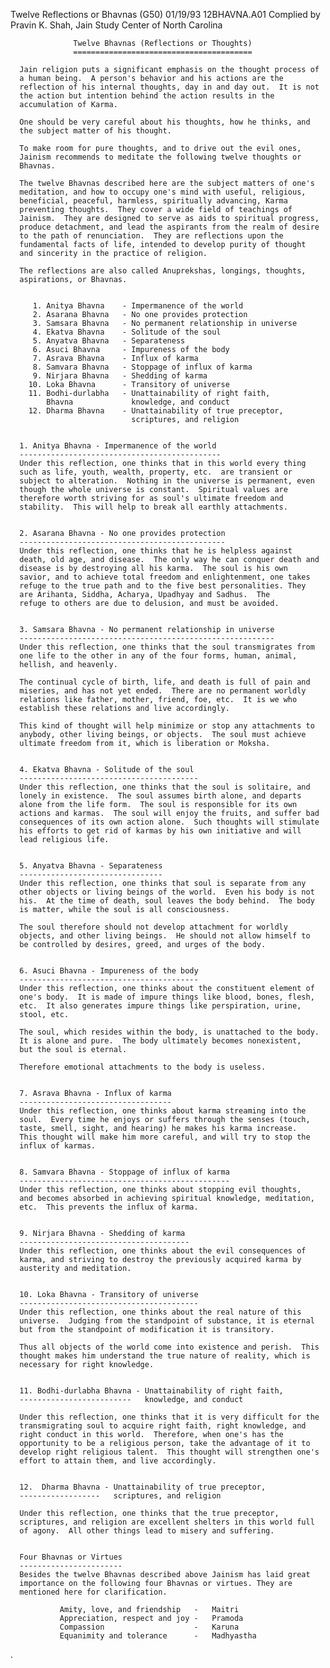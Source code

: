 <body><p>Twelve Reflections or Bhavnas (G50)   01/19/93     12BHAVNA.A01
      Complied by Pravin K. Shah,  Jain Study Center of North Carolina


                  Twelve Bhavnas (Reflections or Thoughts)
                  ========================================

      Jain religion puts a significant emphasis on the thought process of
      a human being.  A person's behavior and his actions are the
      reflection of his internal thoughts, day in and day out.  It is not
      the action but intention behind the action results in the
      accumulation of Karma.

      One should be very careful about his thoughts, how he thinks, and
      the subject matter of his thought.

      To make room for pure thoughts, and to drive out the evil ones,
      Jainism recommends to meditate the following twelve thoughts or
      Bhavnas.

      The twelve Bhavnas described here are the subject matters of one's
      meditation, and how to occupy one's mind with useful, religious,
      beneficial, peaceful, harmless, spiritually advancing, Karma
      preventing thoughts.  They cover a wide field of teachings of
      Jainism.  They are designed to serve as aids to spiritual progress,
      produce detachment, and lead the aspirants from the realm of desire
      to the path of renunciation.  They are reflections upon the
      fundamental facts of life, intended to develop purity of thought
      and sincerity in the practice of religion.

      The reflections are also called Anuprekshas, longings, thoughts,
      aspirations, or Bhavnas.


         1. Anitya Bhavna    - Impermanence of the world
         2. Asarana Bhavna   - No one provides protection
         3. Samsara Bhavna   - No permanent relationship in universe
         4. Ekatva Bhavna    - Solitude of the soul
         5. Anyatva Bhavna   - Separateness
         6. Asuci Bhavna     - Impureness of the body
         7. Asrava Bhavna    - Influx of karma
         8. Samvara Bhavna   - Stoppage of influx of karma
         9. Nirjara Bhavna   - Shedding of karma
        10. Loka Bhavna      - Transitory of universe
        11. Bodhi-durlabha   - Unattainability of right faith,
            Bhavna             knowledge, and conduct
        12. Dharma Bhavna    - Unattainability of true preceptor,
                               scriptures, and religion


      1. Anitya Bhavna - Impermanence of the world
      ---------------------------------------------
      Under this reflection, one thinks that in this world every thing
      such as life, youth, wealth, property, etc.  are transient or
      subject to alteration.  Nothing in the universe is permanent, even
      though the whole universe is constant.  Spiritual values are
      therefore worth striving for as soul's ultimate freedom and
      stability.  This will help to break all earthly attachments.


      2. Asarana Bhavna - No one provides protection
      ----------------------------------------------
      Under this reflection, one thinks that he is helpless against
      death, old age, and disease.  The only way he can conquer death and
      disease is by destroying all his karma.  The soul is his own
      savior, and to achieve total freedom and enlightenment, one takes
      refuge to the true path and to the five best personalities. They
      are Arihanta, Siddha, Acharya, Upadhyay and Sadhus.  The
      refuge to others are due to delusion, and must be avoided.


      3. Samsara Bhavna - No permanent relationship in universe
      ---------------------------------------------------------
      Under this reflection, one thinks that the soul transmigrates from
      one life to the other in any of the four forms, human, animal,
      hellish, and heavenly.

      The continual cycle of birth, life, and death is full of pain and
      miseries, and has not yet ended.  There are no permanent worldly
      relations like father, mother, friend, foe, etc.  It is we who
      establish these relations and live accordingly.

      This kind of thought will help minimize or stop any attachments to
      anybody, other living beings, or objects.  The soul must achieve
      ultimate freedom from it, which is liberation or Moksha.


      4. Ekatva Bhavna - Solitude of the soul
      ----------------------------------------
      Under this reflection, one thinks that the soul is solitaire, and
      lonely in existence.  The soul assumes birth alone, and departs
      alone from the life form.  The soul is responsible for its own
      actions and karmas.  The soul will enjoy the fruits, and suffer bad
      consequences of its own action alone.  Such thoughts will stimulate
      his efforts to get rid of karmas by his own initiative and will
      lead religious life.


      5. Anyatva Bhavna - Separateness
      --------------------------------
      Under this reflection, one thinks that soul is separate from any
      other objects or living beings of the world.  Even his body is not
      his.  At the time of death, soul leaves the body behind.  The body
      is matter, while the soul is all consciousness.

      The soul therefore should not develop attachment for worldly
      objects, and other living beings.  He should not allow himself to
      be controlled by desires, greed, and urges of the body.


      6. Asuci Bhavna - Impureness of the body
      ----------------------------------------
      Under this reflection, one thinks about the constituent element of
      one's body.  It is made of impure things like blood, bones, flesh,
      etc.  It also generates impure things like perspiration, urine,
      stool, etc.

      The soul, which resides within the body, is unattached to the body.
      It is alone and pure.  The body ultimately becomes nonexistent,
      but the soul is eternal.

      Therefore emotional attachments to the body is useless.


      7. Asrava Bhavna - Influx of karma
      ----------------------------------
      Under this reflection, one thinks about karma streaming into the
      soul.  Every time he enjoys or suffers through the senses (touch,
      taste, smell, sight, and hearing) he makes his karma increase.
      This thought will make him more careful, and will try to stop the
      influx of karmas.


      8. Samvara Bhavna - Stoppage of influx of karma
      -----------------------------------------------
      Under this reflection, one thinks about stopping evil thoughts,
      and becomes absorbed in achieving spiritual knowledge, meditation,
      etc.  This prevents the influx of karma.


      9. Nirjara Bhavna - Shedding of karma
      --------------------------------------
      Under this reflection, one thinks about the evil consequences of
      karma, and striving to destroy the previously acquired karma by
      austerity and meditation.


      10. Loka Bhavna - Transitory of universe
      ----------------------------------------
      Under this reflection, one thinks about the real nature of this
      universe.  Judging from the standpoint of substance, it is eternal
      but from the standpoint of modification it is transitory.

      Thus all objects of the world come into existence and perish.  This
      thought makes him understand the true nature of reality, which is
      necessary for right knowledge.


      11. Bodhi-durlabha Bhavna - Unattainability of right faith,
      -------------------------   knowledge, and conduct

      Under this reflection, one thinks that it is very difficult for the
      transmigrating soul to acquire right faith, right knowledge, and
      right conduct in this world.  Therefore, when one's has the
      opportunity to be a religious person, take the advantage of it to
      develop right religious talent.  This thought will strengthen one's
      effort to attain them, and live accordingly.


      12.  Dharma Bhavna - Unattainability of true preceptor,
      ------------------   scriptures, and religion

      Under this reflection, one thinks that the true preceptor,
      scriptures, and religion are excellent shelters in this world full
      of agony.  All other things lead to misery and suffering.


      Four Bhavnas or Virtues
      -----------------------
      Besides the twelve Bhavnas described above Jainism has laid great
      importance on the following four Bhavnas or virtues. They are
      mentioned here for clarification.

               Amity, love, and friendship   -   Maitri
               Appreciation, respect and joy -   Pramoda
               Compassion                    -   Karuna
               Equanimity and tolerance      -   Madhyastha



.</p></body>